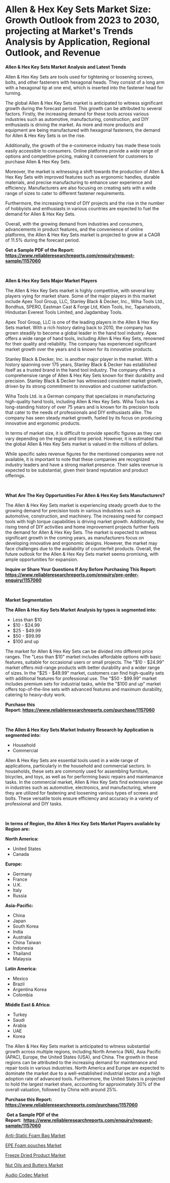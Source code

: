 <p><h1>Allen & Hex Key Sets Market Size: Growth Outlook from 2023 to 2030, projecting at Market's Trends Analysis by Application, Regional Outlook, and Revenue</h1></p><p><strong>Allen & Hex Key Sets Market Analysis and Latest Trends</strong></p>
<p><p>Allen & Hex Key Sets are tools used for tightening or loosening screws, bolts, and other fasteners with hexagonal heads. They consist of a long arm with a hexagonal tip at one end, which is inserted into the fastener head for turning.</p><p>The global Allen & Hex Key Sets market is anticipated to witness significant growth during the forecast period. This growth can be attributed to several factors. Firstly, the increasing demand for these tools across various industries such as automotive, manufacturing, construction, and DIY enthusiasts is driving the market. As more and more products and equipment are being manufactured with hexagonal fasteners, the demand for Allen & Hex Key Sets is on the rise.</p><p>Additionally, the growth of the e-commerce industry has made these tools easily accessible to consumers. Online platforms provide a wide range of options and competitive pricing, making it convenient for customers to purchase Allen & Hex Key Sets.</p><p>Moreover, the market is witnessing a shift towards the production of Allen & Hex Key Sets with improved features such as ergonomic handles, durable materials, and precise manufacturing to enhance user experience and efficiency. Manufacturers are also focusing on creating sets with a wide range of sizes to cater to different fastener requirements.</p><p>Furthermore, the increasing trend of DIY projects and the rise in the number of hobbyists and enthusiasts in various countries are expected to fuel the demand for Allen & Hex Key Sets.</p><p>Overall, with the growing demand from industries and consumers, advancements in product features, and the convenience of online platforms, the Allen & Hex Key Sets market is projected to grow at a CAGR of 11.5% during the forecast period.</p></p>
<p><strong>Get a Sample PDF of the Report:&nbsp; <a href="https://www.reliableresearchreports.com/enquiry/request-sample/1157060">https://www.reliableresearchreports.com/enquiry/request-sample/1157060</a></strong></p>
<p>&nbsp;</p>
<p><strong>Allen & Hex Key Sets Major Market Players</strong></p>
<p><p>The Allen & Hex Key Sets market is highly competitive, with several key players vying for market share. Some of the major players in this market include Apex Tool Group, LLC, Stanley Black & Decker, Inc., Wiha Tools Ltd., Bondhus, SPERO, Eastman Cast & Forge Ltd, Klein Tools, Inc, Tapariatools, Hindustan Everest Tools Limited, and Jagdambay Tools.</p><p>Apex Tool Group, LLC is one of the leading players in the Allen & Hex Key Sets market. With a rich history dating back to 2010, the company has grown steadily to become a global leader in the hand tool industry. Apex offers a wide range of hand tools, including Allen & Hex Key Sets, renowned for their quality and reliability. The company has experienced significant market growth over the years and is known for its innovative products.</p><p>Stanley Black & Decker, Inc. is another major player in the market. With a history spanning over 175 years, Stanley Black & Decker has established itself as a trusted brand in the hand tool industry. The company offers a comprehensive range of Allen & Hex Key Sets known for their durability and precision. Stanley Black & Decker has witnessed consistent market growth, driven by its strong commitment to innovation and customer satisfaction.</p><p>Wiha Tools Ltd. is a German company that specializes in manufacturing high-quality hand tools, including Allen & Hex Key Sets. Wiha Tools has a long-standing history of over 75 years and is known for its precision tools that cater to the needs of professionals and DIY enthusiasts alike. The company has seen steady market growth, fueled by its focus on producing innovative and ergonomic products.</p><p>In terms of market size, it is difficult to provide specific figures as they can vary depending on the region and time period. However, it is estimated that the global Allen & Hex Key Sets market is valued in the millions of dollars.</p><p>While specific sales revenue figures for the mentioned companies were not available, it is important to note that these companies are recognized industry leaders and have a strong market presence. Their sales revenue is expected to be substantial, given their brand reputation and product offerings.</p></p>
<p>&nbsp;</p>
<p><strong>What Are The Key Opportunities For Allen & Hex Key Sets Manufacturers?</strong></p>
<p><p>The Allen & Hex Key Sets market is experiencing steady growth due to the growing demand for precision tools in various industries such as automotive, construction, and machinery. The increasing need for compact tools with high torque capabilities is driving market growth. Additionally, the rising trend of DIY activities and home improvement projects further fuels the demand for Allen & Hex Key Sets. The market is expected to witness significant growth in the coming years, as manufacturers focus on developing innovative and ergonomic designs. However, the market may face challenges due to the availability of counterfeit products. Overall, the future outlook for the Allen & Hex Key Sets market seems promising, with ample opportunities for expansion.</p></p>
<p><strong>Inquire or Share Your Questions If Any Before Purchasing This Report: <a href="https://www.reliableresearchreports.com/enquiry/pre-order-enquiry/1157060">https://www.reliableresearchreports.com/enquiry/pre-order-enquiry/1157060</a></strong></p>
<p>&nbsp;</p>
<p><strong>Market Segmentation</strong></p>
<p><strong>The Allen & Hex Key Sets Market Analysis by types is segmented into:</strong></p>
<p><ul><li>Less than $10</li><li>$10 - $24.99</li><li>$25 - $49.99</li><li>$50 - $99.99</li><li>$100 and up</li></ul></p>
<p><p>The market for Allen & Hex Key Sets can be divided into different price ranges. The "Less than $10" market includes affordable options with basic features, suitable for occasional users or small projects. The "$10 - $24.99" market offers mid-range products with better durability and a wider range of sizes. In the "$25 - $49.99" market, customers can find high-quality sets with additional features for professional use. The "$50 - $99.99" market includes premium sets for industrial tasks, while the "$100 and up" market offers top-of-the-line sets with advanced features and maximum durability, catering to heavy-duty work.</p></p>
<p><strong>Purchase this Report:&nbsp;<a href="https://www.reliableresearchreports.com/purchase/1157060">https://www.reliableresearchreports.com/purchase/1157060</a></strong></p>
<p>&nbsp;</p>
<p><strong>The Allen & Hex Key Sets Market Industry Research by Application is segmented into:</strong></p>
<p><ul><li>Household</li><li>Commercial</li></ul></p>
<p><p>Allen & Hex Key Sets are essential tools used in a wide range of applications, particularly in the household and commercial sectors. In households, these sets are commonly used for assembling furniture, bicycles, and toys, as well as for performing basic repairs and maintenance tasks. In the commercial market, Allen & Hex Key Sets find extensive usage in industries such as automotive, electronics, and manufacturing, where they are utilized for fastening and loosening various types of screws and bolts. These versatile tools ensure efficiency and accuracy in a variety of professional and DIY tasks.</p></p>
<p>&nbsp;</p>
<p><strong>In terms of Region, the Allen & Hex Key Sets Market Players available by Region are:</strong></p>
<p>
    <p> <strong> North America: </strong>
        <ul>
            <li>United States</li>
            <li>Canada</li>
        </ul>
        </p> 
    <p> <strong> Europe: </strong>
        <ul>
            <li>Germany</li>
            <li>France</li>
            <li>U.K.</li>
            <li>Italy</li>
            <li>Russia</li>
        </ul>
        </p> 
    <p> <strong> Asia-Pacific: </strong>
        <ul>
            <li>China</li>
            <li>Japan</li>
            <li>South Korea</li>
            <li>India</li>
            <li>Australia</li>
            <li>China Taiwan</li>
            <li>Indonesia</li>
            <li>Thailand</li>
            <li>Malaysia</li>
        </ul>
        </p> 
    <p> <strong> Latin America: </strong>
        <ul>
            <li>Mexico</li>
            <li>Brazil</li>
            <li>Argentina Korea</li>
            <li>Colombia</li>
        </ul>
        </p> 
    <p> <strong> Middle East & Africa: </strong>
        <ul>
            <li>Turkey</li>
            <li>Saudi</li>
            <li>Arabia</li>
            <li>UAE</li>
            <li>Korea</li>
        </ul>
    </p>
    </p>
<p><p>The Allen & Hex Key Sets market is anticipated to witness substantial growth across multiple regions, including North America (NA), Asia Pacific (APAC), Europe, the United States (USA), and China. The growth in these regions can be attributed to the increasing demand for maintenance and repair tools in various industries. North America and Europe are expected to dominate the market due to a well-established industrial sector and a high adoption rate of advanced tools. Furthermore, the United States is projected to hold the largest market share, accounting for approximately 30% of the overall valuation, followed by China with around 25%.</p></p>
<p><strong>Purchase this Report: <a href="https://www.reliableresearchreports.com/purchase/1157060">https://www.reliableresearchreports.com/purchase/1157060</a></strong></p>
<p>&nbsp;<strong>Get a Sample PDF of the Report:&nbsp;&nbsp;<a href="https://www.reliableresearchreports.com/enquiry/request-sample/1157060">https://www.reliableresearchreports.com/enquiry/request-sample/1157060</a></strong></p>
<p><strong></strong></p>
<p><p><a href="https://github.com/PeterParrish5/Market-Research-Report-List-1/blob/main/anti-static-foam-bag-market.md">Anti-Static Foam Bag Market</a></p><p><a href="https://github.com/CliffMedina6/Market-Research-Report-List-1/blob/main/epe-foam-pouches-market.md">EPE Foam pouches Market</a></p><p><a href="https://www.linkedin.com/pulse/freeze-dried-product-market-challenges-opportunities-growth-xp1je/">Freeze Dried Product Market</a></p><p><a href="https://www.linkedin.com/pulse/nut-oils-butters-market-insights-players-forecast-till-eimwe/">Nut Oils and Butters Market</a></p><p><a href="https://medium.com/@ravenrussel2023/audio-codec-market-size-growth-forecast-2023-2030-21f479b52c8f">Audio Codec Market</a></p></p>